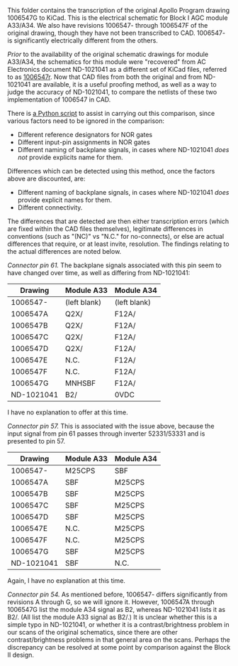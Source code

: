 This folder contains the transcription of the original Apollo Program drawing 1006547G to KiCad.  This is the electrical schematic for Block I AGC module A33/A34.  We also have revisions 1006547- through 1006547F of the original drawing, though they have not been transcribed to CAD.  1006547- is significantly electrically different from the others.

_Prior_ to the availability of the original schematic drawings for module A33/A34, the schematics for this module were "recovered" from AC Electronics document ND-1021041 as a different set of KiCad files, referred to as [1006547r](https://github.com/virtualagc/virtualagc/edit/schematics/Schematics/1006547r).  Now that CAD files from both the original and from ND-1021041 are available, it is a useful proofing method, as well as a way to judge the accuracy of ND-1021041, to compare the netlists of these two implementation of 1006547 in CAD.  

There is [a Python script](https://github.com/virtualagc/virtualagc/edit/schematics/Scripts/netlistCompare.py) to assist in carrying out this comparison, since various factors need to be ignored in the comparison:
* Different reference designators for NOR gates
* Different input-pin assignments in NOR gates
* Different naming of backplane signals, in cases where ND-1021041 _does not_ provide explicits name for them.

Differences which can be detected using this method, once the factors above are discounted, are:
* Different naming of backplane signals, in cases where ND-1021041 _does_ provide explicit names for them.
* Different connectivity.

The differences that are detected are then either transcription errors (which are fixed within the CAD files themselves), legitimate differences in conventions (such as "(NC)" vs "N.C." for no-connects), or else are actual differences that require, or at least invite, resolution.  The findings relating to the actual differences are noted below.

_Connector pin 61._  The backplane signals associated with this pin seem to have changed over time, as well as differing from ND-1021041:

|Drawing   |Module A33  |Module A34  |
|----------|------------|------------|
|1006547-  |(left blank)|(left blank)|
|1006547A  |Q2X/        |F12A/       |
|1006547B  |Q2X/        |F12A/       |
|1006547C  |Q2X/        |F12A/       |
|1006547D  |Q2X/        |F12A/       |
|1006547E  |N.C.        |F12A/       |
|1006547F  |N.C.        |F12A/       |
|1006547G  |MNHSBF      |F12A/       |
|ND-1021041|B2/         |0VDC        |

I have no explanation to offer at this time.

_Connector pin 57._  This is associated with the issue above, because the input signal from pin 61 passes through inverter 52331/53331 and is presented to pin 57.

|Drawing   |Module A33  |Module A34  |
|----------|------------|------------|
|1006547-  |M25CPS      |SBF         |
|1006547A  |SBF         |M25CPS      |
|1006547B  |SBF         |M25CPS      |
|1006547C  |SBF         |M25CPS      |
|1006547D  |SBF         |M25CPS      |
|1006547E  |N.C.        |M25CPS      |
|1006547F  |N.C.        |M25CPS      |
|1006547G  |SBF         |M25CPS      |
|ND-1021041|SBF         |N.C.        |

Again, I have no explanation at this time.

_Connector pin 54._  As mentioned before, 1006547- differs significantly from revisions A through G, so we will ignore it. However, 1006547A through 1006547G list the module A34 signal as B2, whereas ND-1021041 lists it as B2/.  (All list the module A33 signal as B2/.)  It is unclear whether this is a simple typo in ND-1021041, or whether it is a contrast/brightness problem in our scans of the original schematics, since there are other contrast/brightness problems in that general area on the scans.  Perhaps the discrepancy can be resolved at some point by comparison against the Block II design.

